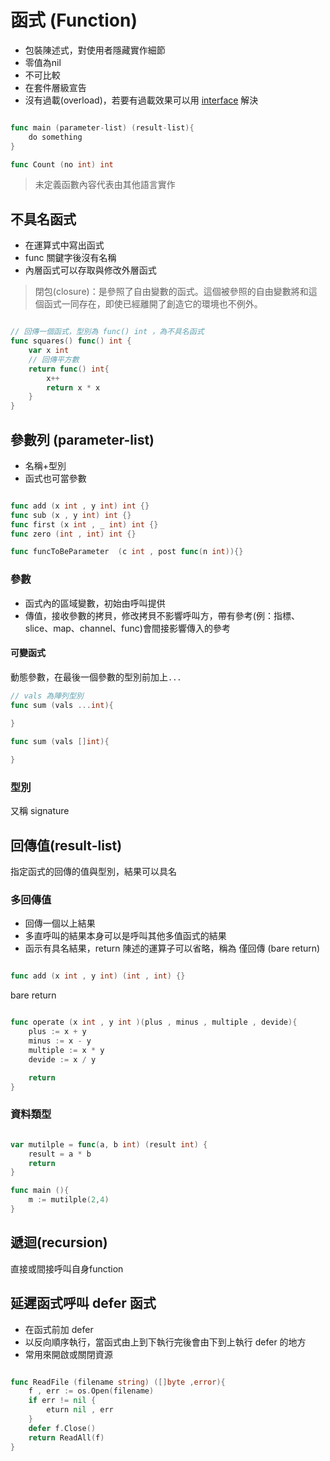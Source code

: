 # 函式 (Function)

* 包裝陳述式，對使用者隱藏實作細節
* 零值為nil
* 不可比較
* 在套件層級宣告
* 沒有過載(overload)，若要有過載效果可以用 [interface](interface.md) 解決

```go

func main (parameter-list) (result-list){
    do something
}

func Count (no int) int

```

> 未定義函數內容代表由其他語言實作

## 不具名函式

* 在運算式中寫出函式
* func 關鍵字後沒有名稱
* 內層函式可以存取與修改外層函式

> 閉包(closure)：是參照了自由變數的函式。這個被參照的自由變數將和這個函式一同存在，即使已經離開了創造它的環境也不例外。

```go

// 回傳一個函式，型別為 func() int ，為不具名函式
func squares() func() int {
    var x int
    // 回傳平方數
    return func() int{
        x++
        return x * x
    }
}

```

## 參數列 (parameter-list)

* 名稱+型別
* 函式也可當參數

```go

func add (x int , y int) int {}
func sub (x , y int) int {}
func first (x int , _ int) int {}
func zero (int , int) int {}

func funcToBeParameter  (c int , post func(n int)){}

```

### 參數

* 函式內的區域變數，初始由呼叫提供
* 傳值，接收參數的拷貝，修改拷貝不影響呼叫方，帶有參考(例：指標、slice、map、channel、func)會間接影響傳入的參考

#### 可變函式

動態參數，在最後一個參數的型別前加上`...`


```go
// vals 為陣列型別
func sum (vals ...int){
    
}

func sum (vals []int){

}

```

### 型別

又稱 signature

## 回傳值(result-list)

指定函式的回傳的值與型別，結果可以具名

### 多回傳值

* 回傳一個以上結果
* 多直呼叫的結果本身可以是呼叫其他多值函式的結果
* 函示有具名結果，return 陳述的運算子可以省略，稱為 僅回傳 (bare return)

```go

func add (x int , y int) (int , int) {}


```

bare return

```go

func operate (x int , y int )(plus , minus , multiple , devide){
    plus := x + y
    minus := x - y
    multiple := x * y
    devide := x / y

    return
}


```

### 資料類型

```go

var mutilple = func(a, b int) (result int) {
	result = a * b
	return
}

func main (){
    m := mutilple(2,4)
}

```

## 遞迴(recursion)

直接或間接呼叫自身function

## 延遲函式呼叫 defer 函式

* 在函式前加 defer
* 以反向順序執行，當函式由上到下執行完後會由下到上執行 defer 的地方
* 常用來開啟或關閉資源

```go

func ReadFile (filename string) ([]byte ,error){
    f , err := os.Open(filename)
    if err != nil {
        eturn nil , err
    }
    defer f.Close()
    return ReadAll(f)
}

```
